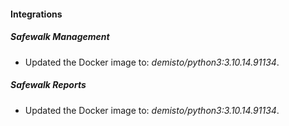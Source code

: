 
#### Integrations

##### Safewalk Management

- Updated the Docker image to: *demisto/python3:3.10.14.91134*.
##### Safewalk Reports

- Updated the Docker image to: *demisto/python3:3.10.14.91134*.
